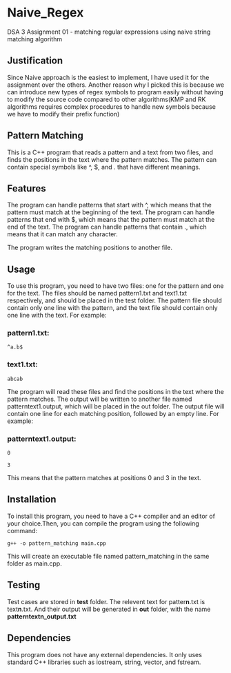 # Naive_Regex

DSA 3 Assignment 01 - matching regular expressions using naive string matching algorithm

## Justification

Since Naive approach is the easiest to implement, I have used it for the assignment over the others. Another reason why I picked this is because we can introduce new types of regex symbols to program easily without having to modify the source code compared to other algorithms(KMP and RK algorithms requires complex procedures to handle new symbols because we have to modify their prefix function)

## Pattern Matching

This is a C++ program that reads a pattern and a text from two files, and finds the positions in the text where the pattern matches. The pattern can contain special symbols like ^, $, and . that have different meanings.

## Features

The program can handle patterns that start with ^, which means that the pattern must match at the beginning of the text.
The program can handle patterns that end with $, which means that the pattern must match at the end of the text.
The program can handle patterns that contain ., which means that it can match any character.

The program writes the matching positions to another file.

## Usage

To use this program, you need to have two files: one for the pattern and one for the text. The files should be named pattern1.txt and text1.txt respectively, and should be placed in the test folder. The pattern file should contain only one line with the pattern, and the text file should contain only one line with the text. For example:

### pattern1.txt:

```
^a.b$
```

### text1.txt:

```
abcab
```

The program will read these files and find the positions in the text where the pattern matches. The output will be written to another file named patterntext1.output, which will be placed in the out folder. The output file will contain one line for each matching position, followed by an empty line. For example:

### patterntext1.output:

```
0

3
```

This means that the pattern matches at positions 0 and 3 in the text.

## Installation

To install this program, you need to have a C++ compiler and an editor of your choice.Then, you can compile the program using the following command:

```
g++ -o pattern_matching main.cpp
```

This will create an executable file named pattern_matching in the same folder as main.cpp.

## Testing

Test cases are stored in **test** folder. The relevent text for patter**n**.txt is text**n**.txt. And their output will be generated in **out** folder, with the name **patterntextn_output.txt**

## Dependencies

This program does not have any external dependencies. It only uses standard C++ libraries such as iostream, string, vector, and fstream.
